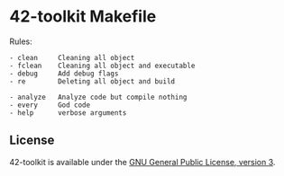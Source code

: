42-toolkit	Makefile
==========

Rules:

    - clean		Cleaning all object
    - fclean	Cleaning all object and executable
    - debug		Add debug flags
    - re		Deleting all object and build

    - analyze	Analyze code but compile nothing
    - every		God code
    - help		verbose arguments

## License

42-toolkit is available under the [GNU General Public License, version 3](LICENSE).
